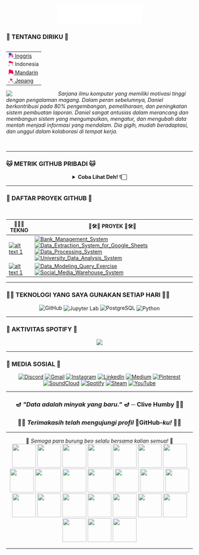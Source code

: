 <div align="center">
  <img src="/assets/header_hello-albesta_github_profile_id.svg" alt="❤️Hi, namaku Daniel D. Albesta. Aku seorang penggemar data dari Indonesia. Aku sayang kalian semua XOXO.❤️">
</div>

### 🧙 TENTANG DIRIKU 🧙

<div align="right">
  <table align="right">
   <tr><td><a href="/README.md"><img src="/assets/us_flag.png" height="13"> Inggris</a></td></tr>
   <tr><td><img src="/assets/id_flag.png" height="13"> Indonesia</td></tr>
   <tr><td><a href="/additional_langs/README_cn.md"><img src="/assets/cn_flag.png" height="13"> Mandarin</a></td></tr>
   <tr><td><a href="/additional_langs/README_jp.md"><img src="/assets/jp_flag.png" height="13"> Jepang</a></td></tr>
  </table>

  <br>
</div>

<div>
  <img align="left" src="https://media.giphy.com/media/v1.Y2lkPTc5MGI3NjExanU4NHByM3V6Zmxzd2p3eGhuOWZxNjJ4Zjg0NThzcHlobWw4dmdrZyZlcD12MV9pbnRlcm5hbF9naWZfYnlfaWQmY3Q9cw/dMFZrx4ZdXCkRWuGLX/giphy.gif" width="140">

  <p align="left">
    <br>
    <em>Sarjana ilmu komputer yang memiliki motivasi tinggi dengan pengalaman magang. Dalam peran sebelumnya, Daniel berkontribusi pada 80% pengembangan, pemeliharaan, dan peningkatan sistem pembuatan laporan. Daniel sangat antusias dalam merancang dan membangun sistem yang mengumpulkan, mengatur, dan mengubah data mentah menjadi informasi yang mendalam. Dia gigih, mudah beradaptasi, dan unggul dalam kolaborasi di tempat kerja.</em>
  </p>
</div>

<br>

---

### 🐱 METRIK GITHUB PRIBADI 🐱

<div align="center">
  <details>
    <summary><b>Coba Lihat Deh! 👇🏻</b></summary>
    <br>

  <img src="https://metrics.lecoq.io/hello-albesta?template=classic&isocalendar=1&languages=1&activity=1&introduction=1&habits=1&achievements=1&repositories=1&code=1&followup=1&lines=1&base=header%2C%20activity%2C%20community%2C%20repositories%2C%20metadata&base.indepth=false&base.hireable=false&base.skip=false&repositories.batch=100&repositories.forks=false&repositories.affiliations=owner&isocalendar=false&isocalendar.duration=half-year&languages=false&languages.limit=8&languages.threshold=0%25&languages.other=false&languages.colors=github&languages.sections=most-used&languages.indepth=false&languages.analysis.timeout=15&languages.analysis.timeout.repositories=7.5&languages.categories=markup%2C%20programming&languages.recent.categories=markup%2C%20programming&languages.recent.load=300&languages.recent.days=14&lines=false&lines.sections=base&lines.repositories.limit=4&lines.history.limit=1&lines.delay=0&habits=false&habits.from=200&habits.days=14&habits.facts=true&habits.charts=false&habits.charts.type=classic&habits.trim=false&habits.languages.limit=8&habits.languages.threshold=0%25&followup=false&followup.sections=repositories&followup.indepth=false&followup.archived=true&repositories=false&repositories.pinned=0&repositories.starred=0&repositories.random=0&repositories.order=featured%2C%20pinned%2C%20starred%2C%20random&achievements=false&achievements.threshold=C&achievements.secrets=true&achievements.display=detailed&achievements.limit=0&activity=false&activity.limit=5&activity.load=300&activity.days=14&activity.visibility=all&activity.timestamps=false&activity.filter=all&code=false&code.lines=12&code.load=400&code.days=3&code.visibility=public&introduction=false&introduction.title=true&config.timezone=Asia%2FJakarta&config.twemoji=true&config.octicon=true">
  </details>
</div>

---

### 🚦 DAFTAR PROYEK GITHUB 🚥

<br>

| 👨🏻‍💻 **TEKNO** | 🚧🛠️🚧 **PROYEK** 🚧🛠️🚧 |
| - | - |
| [![ alt text 1 ](https://img.shields.io/badge/Python-306998?style=for-the-badge&logo=Python&logoColor=FFD343)](https://www.python.org/) | [![ Bank_Management_System ](https://img.shields.io/badge/GitHub-Bank_Management_System-181717?style=for-the-badge&logo=GitHub&logoColor=FFFFFF)](https://github.com/hello-albesta/Python-OOP-BankManagementSystem) [![ Data_Extraction_System_for_Google_Sheets ](https://img.shields.io/badge/GitHub-Data_Extraction_System_for_Google_Sheets-181717?style=for-the-badge&logo=GitHub&logoColor=FFFFFF)](https://github.com/hello-albesta/Python-ETL-DataExtractionSystemForGSheets) [![ Data_Processing_System ](https://img.shields.io/badge/GitHub-Data_Processing_System-181717?style=for-the-badge&logo=GitHub&logoColor=FFFFFF)](https://github.com/hello-albesta/Python-ParallelComputing-DataProcessingSystem) [![ University_Data_Analysis_System ](https://img.shields.io/badge/GitHub-University_Data_Analysis_System-181717?style=for-the-badge&logo=GitHub&logoColor=FFFFFF)](https://github.com/hello-albesta/Python-BDAPyspark-UniversityDataAnalysisSystem) |
| [![ alt text 1 ](https://img.shields.io/badge/PostgreSQL-0064A5?style=for-the-badge&logo=PostgreSQL&logoColor=FFFFFF)](https://www.postgresql.org/) | [![ Data_Modeling_Query_Exercise ](https://img.shields.io/badge/GitHub-Data_Modeling_Query_Exercise-181717?style=for-the-badge&logo=GitHub&logoColor=FFFFFF)](https://github.com/hello-albesta/SQL-DataModeling-QueryExercise) [![ Social_Media_Warehouse_System ](https://img.shields.io/badge/GitHub-Social_Media_Warehouse_System-181717?style=for-the-badge&logo=GitHub&logoColor=FFFFFF)](https://github.com/hello-albesta/SQL-DataWarehouse-SocialMediaWarehouseSystem) |

---

### 🐱‍💻 TEKNOLOGI YANG SAYA GUNAKAN SETIAP HARI 🐱‍💻

<div align="center">
  <img src="https://readme-components.vercel.app/api?component=logo&fill=black&logo=github&animation=spin&svgfill=6C6C6C" alt="GitHub">
  <img src="https://readme-components.vercel.app/api?component=logo&fill=black&logo=jupyter&animation=spin&svgfill=F47424" align="center" alt="Jupyter Lab">
  <img src="https://readme-components.vercel.app/api?component=logo&fill=black&logo=postgresql&animation=spin&svgfill=0064A5" alt="PostgreSQL">
  <img src="https://readme-components.vercel.app/api?component=logo&fill=black&logo=python&animation=spin&svgfill=FFD343" align="center" alt="Python">
</div>

---

### 🎵 AKTIVITAS SPOTIFY 🎵

<div align="center">
  <a href="https://spotify-github-profile.vercel.app/api/view?uid=31mit6lw4rk4zw5uikw62iv23x2a&redirect=true">
    <img src="https://spotify-github-profile.vercel.app/api/view?uid=31mit6lw4rk4zw5uikw62iv23x2a&cover_image=true&theme=default&show_offline=false&background_color=0d1117&interchange=true&bar_color_cover=true&bar_color=53b14f"/>
  </a>
</div>

---

### 🦄 MEDIA SOSIAL 🦄

<div align="center">
  <a href="https://discord.com/users/458449112254251009/"><img src="https://img.icons8.com/color/96/000000/discord-logo.png" alt="Discord"/></a>
  <a href="mailto:hello.albesta.work@gmail.com"><img src="https://img.icons8.com/color/96/000000/gmail.png" alt="Gmail"/></a>
  <a href="https://www.instagram.com/danielalbesta/"><img src="https://img.icons8.com/color/96/000000/instagram-new.png" alt="Instagram"/></a>
  <a href="https://www.linkedin.com/in/danielalbesta/"><img src="https://img.icons8.com/color/96/000000/linkedin.png" alt="LinkedIn"/></a>
  <a href="https://hello-albesta.medium.com/"><img src="https://img.icons8.com/color/96/000000/medium-logo.png" alt="Medium"/></a>
  <a href="https://id.pinterest.com/helloalbesta/"><img src="https://img.icons8.com/color/96/000000/pinterest--v1.png" alt="Pinterest"/></a>
  <a href="https://soundcloud.com/mrsimple_is_ajax"><img src="https://img.icons8.com/color/96/000000/soundcloud.png" alt="SoundCloud"/></a>
  <a href="https://open.spotify.com/user/31mit6lw4rk4zw5uikw62iv23x2a?si=ee1f248d906341a0"><img src="https://img.icons8.com/color/96/000000/spotify--v1.png" alt="Spotify"/></a>
  <a href="https://steamcommunity.com/id/hello-albesta"><img src="https://img.icons8.com/fluent/96/000000/steam.png" alt="Steam"/></a>
  <a href="https://www.youtube.com/@hello.albesta"><img src="https://img.icons8.com/color/96/000000/youtube.png" alt="YouTube"/></a>
</div>

---

<div align="center">
  <h3>🪔 <em>"Data adalah minyak yang baru."</em> 🪔 ─ <b>Clive Humby</b> 👴🏻</h3>

  <h3>🤗🙌 <em><b>Terimakasih telah mengujungi profil</em> 👾GitHub<em>-ku!</b></em> 🙌🤗</h3>
</div>

---

<div align="center">
  🦜 <em>Semoga para burung beo selalu bersama kalian semua!</em> 🦜 <br>
  <img src="https://cultofthepartyparrot.com/parrots/hd/hypnoparrotlight.gif" width="64" height="64"/>
  <img src="https://cultofthepartyparrot.com/parrots/hd/hypnoparrotdark.gif" width="64" height="64"/>
  <img src="https://cultofthepartyparrot.com/parrots/hd/opensourceparrot.gif" width="64" height="64"/>
  <img src="https://cultofthepartyparrot.com/parrots/hd/footballparrot.gif" width="64" height="64"/>
  <img src="https://cultofthepartyparrot.com/parrots/hd/pirateparrot.gif" width="64" height="64"/>
  <img src="https://cultofthepartyparrot.com/parrots/hd/scienceparrot.gif" width="64" height="64"/>
  <img src="https://cultofthepartyparrot.com/parrots/hd/laptop_parrot.gif" width="64" height="64"/>
  <img src="https://cultofthepartyparrot.com/parrots/hd/mustacheparrot.gif" width="64" height="64"/>
  <img src="https://cultofthepartyparrot.com/parrots/fixparrot.gif" width="70" height="64"/>
  <img src="https://cultofthepartyparrot.com/parrots/slomoparrot.gif" width="64" height="64"/>
  <img src="https://cultofthepartyparrot.com/parrots/asyncparrot.gif" width="70" height="64"/>
  <img src="https://cultofthepartyparrot.com/parrots/hd/illuminatiparrot.gif" width="64" height="64"/>
  <img src="https://cultofthepartyparrot.com/parrots/databaseparrot.gif" width="64" height="64"/>
  <img src="https://cultofthepartyparrot.com/parrots/hd/githubparrot.gif" width="64" height="64"/>
  <img src="https://cultofthepartyparrot.com/parrots/hd/exceptionallyfastparrot.gif" width="64" height="64"/>
  <img src="https://cultofthepartyparrot.com/parrots/hd/meldparrot.gif" width="64" height="64"/>
  <img src="https://cultofthepartyparrot.com/parrots/hd/moonwalkingparrot.gif" width="64" height="64"/>
  <img src="https://cultofthepartyparrot.com/parrots/hd/spinningparrot.gif" width="64" height="64"/>
  <img src="https://cultofthepartyparrot.com/parrots/hd/jumpingparrot.gif" width="64" height="64"/>
  <img src="https://cultofthepartyparrot.com/parrots/hd/levitationparrot.gif" width="64" height="64"/>
  <img src="https://cultofthepartyparrot.com/parrots/hd/dealwithitnowparrot.gif" width="64" height="64"/>
  <img src="https://cultofthepartyparrot.com/flags/hd/indiaparrot.gif" width="64" height="64"/>
  <img src="https://cultofthepartyparrot.com/parrots/hd/60fpsparrot.gif" width="64" height="64"/>
  <img src="https://cultofthepartyparrot.com/parrots/hd/stableparrot.gif" width="64" height="64"/>
</div>

---
